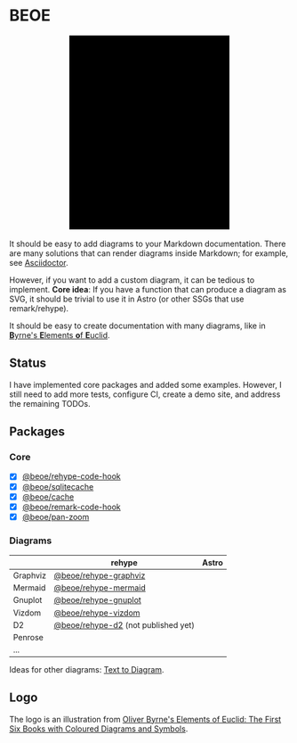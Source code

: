 # BEOE

<p align="center">
  <picture>
    <source media="(prefers-color-scheme: dark)" srcset="logo/logo-dark.svg">
    <img alt="" src="logo/logo.svg" width="288" height="348">
  </picture>
</p>

It should be easy to add diagrams to your Markdown documentation. There are many solutions that can render diagrams inside Markdown; for example, see [Asciidoctor](https://docs.asciidoctor.org/diagram-extension/latest/).

However, if you want to add a custom diagram, it can be tedious to implement. **Core idea**: If you have a function that can produce a diagram as SVG, it should be trivial to use it in Astro (or other SSGs that use remark/rehype).

It should be easy to create documentation with many diagrams, like in [**B**yrne's **E**lements **o**f **E**uclid](https://www.c82.net/euclid/).

## Status

I have implemented core packages and added some examples. However, I still need to add more tests, configure CI, create a demo site, and address the remaining TODOs.

## Packages

### Core

- [x] [@beoe/rehype-code-hook](/packages/rehype-code-hook/)
- [x] [@beoe/sqlitecache](/packages/sqlitecache/)
- [x] [@beoe/cache](/packages/cache/)
- [x] [@beoe/remark-code-hook](/packages/remark-code-hook/)
- [x] [@beoe/pan-zoom](/packages/pan-zoom/)

### Diagrams

|          | rehype                                                      | Astro |
| -------- | ----------------------------------------------------------- | ----- |
| Graphviz | [@beoe/rehype-graphviz](/packages/rehype-graphviz/)         |       |
| Mermaid  | [@beoe/rehype-mermaid](/packages/rehype-mermaid/)           |       |
| Gnuplot  | [@beoe/rehype-gnuplot](/packages/rehype-gnuplot/)           |       |
| Vizdom   | [@beoe/rehype-vizdom](/packages/rehype-vizdom/)             |       |
| D2       | [@beoe/rehype-d2](/packages/rehype-d2/) (not published yet) |       |
| Penrose  |                                                             |       |
| ...      |                                                             |       |

Ideas for other diagrams: [Text to Diagram](https://stereobooster.com/posts/text-to-diagram/).

## Logo

The logo is an illustration from [Oliver Byrne's Elements of Euclid: The First Six Books with Coloured Diagrams and Symbols](https://www.c82.net/euclid/).
